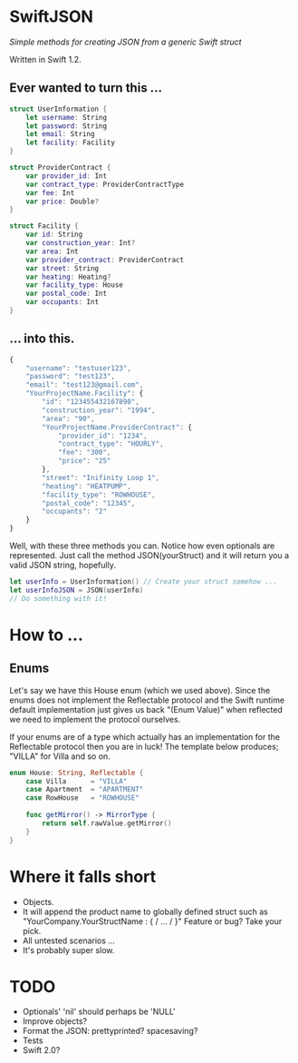# SwiftJSON
_Simple methods for creating JSON from a generic Swift struct_

Written in Swift 1.2.

## Ever wanted to turn this ...
```swift
struct UserInformation {
    let username: String
    let password: String
    let email: String
    let facility: Facility    
}

struct ProviderContract {
    var provider_id: Int
    var contract_type: ProviderContractType
    var fee: Int
    var price: Double?
}

struct Facility {
    var id: String
    var construction_year: Int?
    var area: Int
    var provider_contract: ProviderContract
    var street: String
    var heating: Heating?
    var facility_type: House
    var postal_code: Int
    var occupants: Int
}
```

## ... into this.
```javascript
{
    "username": "testuser123",
    "password": "test123",
    "email": "test123@gmail.com",
    "YourProjectName.Facility": {
        "id": "123455432167890",
        "construction_year": "1994",
        "area": "90",
        "YourProjectName.ProviderContract": {
            "provider_id": "1234",
            "contract_type": "HOURLY",
            "fee": "300",
            "price": "25"
        },
        "street": "Inifinity Loop 1",
        "heating": "HEATPUMP",
        "facility_type": "ROWHOUSE",
        "postal_code": "12345",
        "occupants": "2"
    }
}
```
Well, with these three methods you can. Notice how even optionals are represented.
Just call the method JSON(yourStruct) and it will return you a valid JSON string, hopefully.

```swift
let userInfo = UserInformation() // Create your struct somehow ...
let userInfoJSON = JSON(userInfo) 
// Do something with it! 
```

# How to  ...

## Enums
Let's say we have this House enum (which we used above). Since the enums does not implement the Reflectable protocol and the Swift runtime default implementation just gives us back "(Enum Value)" when reflected we need to implement the protocol ourselves. 

If your enums are of a type which actually has an implementation for the Reflectable protocol then you are in luck! The template below produces; "VILLA" for Villa and so on.
```swift
enum House: String, Reflectable {
    case Villa      = "VILLA"
    case Apartment  = "APARTMENT"
    case RowHouse   = "ROWHOUSE"
    
    func getMirror() -> MirrorType {
        return self.rawValue.getMirror()
    }
}
```
# Where it falls short
 * Objects. 
 * It will append the product name to globally defined struct such as "YourCompany.YourStructName : { / ... / }" Feature or bug? Take your pick.
 * All untested scenarios ...
 * It's probably super slow.

# TODO
 * Optionals' 'nil' should perhaps be 'NULL'
 * Improve objects?
 * Format the JSON: prettyprinted? spacesaving?
 * Tests
 * Swift 2.0?
